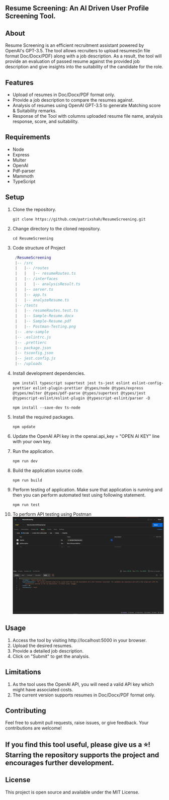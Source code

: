 ## Resume Screening: An AI Driven User Profile Screening Tool.

## About

Resume Screening is an efficient recruitment assistant powered by OpenAI's GPT-3.5. The tool allows recruiters to upload resumes(in file format Doc/Docx/PDF) along with a job description. As a result, the tool will provide an evaluation of passed resume against the provided job description and give insights into the suitability of the candidate for the role.

## Features

- Upload of resumes in Doc/Docx/PDF format only.
- Provide a job description to compare the resumes against.
- Analysis of resumes using OpenAI GPT-3.5 to generate Matching score & Suitability remarks.
- Response of the Tool with columns uploaded resume file name, analysis response, score, and suitability.

## Requirements

- Node
- Express
- Multer
- OpenAI
- Pdf-parser
- Mammoth
- TypeScript

## Setup

1. Clone the repository.

   ```
   git clone https://github.com/patrixshah/ResumeScreening.git
   ```

2. Change directory to the cloned repository.

   ```
   cd ResumeScreening
   ```

3. Code structure of Project

   ```lua
    /ResumeScreening
    |-- /src
    |   |-- /routes
    |   |   |-- resumeRoutes.ts
    |   |-- /interfaces
    |   |   |-- analysisResult.ts
    |   |-- server.ts
    |   |-- app.ts
    |   |-- analyzeResume.ts
    |-- /tests
    |   |-- resumeRoutes.test.ts
    |   |-- Sample-Resume.docx
    |   |-- Sample-Resume.pdf
    |   |-- Postman-Testing.png
    |-- .env-sample
    |-- .eslintrc.js
    |-- .prettierc
    |-- package.json
    |-- tsconfig.json
    |-- jest.config.js
    |-- /uploads
   ```

4. Install development dependencies.

   ```
   npm install typescript supertest jest ts-jest eslint eslint-config-prettier eslint-plugin-prettier @types/node @types/express @types/multer @types/pdf-parse @types/supertest @types/jest @typescript-eslint/eslint-plugin @typescript-eslint/parser -D
   ```

   ```
   npm install --save-dev ts-node
   ```

5. Install the required packages.

   ```
   npm update
   ```

6. Update the OpenAI API key in the openai.api_key = "OPEN AI KEY" line with your own key.
7. Run the application.

   ```
   npm run dev
   ```

8. Build the application source code.

   ```
   npm run build
   ```

9. Perform testing of application.
   Make sure that application is running and then you can perform automated test using following statement.

   ```
   npm run test
   ```

10. To perform API testing using Postman
    ![Postman Testing](https://github.com/patrixshah/ResumeScreening/blob/main/tests/Postman-Testing.png?raw=true)

## Usage

1. Access the tool by visiting http://localhost:5000 in your browser.
2. Upload the desired resumes.
3. Provide a detailed job description.
4. Click on "Submit" to get the analysis.

## Limitations

1. As the tool uses the OpenAI API, you will need a valid API key which might have associated costs.
2. The current version supports resumes in Doc/Docx/PDF format only.

## Contributing

Feel free to submit pull requests, raise issues, or give feedback. Your contributions are welcome!

## If you find this tool useful, please give us a ⭐! Starring the repository supports the project and encourages further development.

## License

This project is open source and available under the MIT License.
